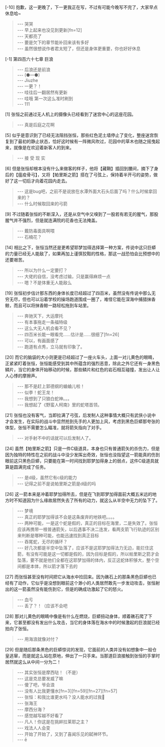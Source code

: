 
[-10] 抱歉，这一更晚了，下一更我正在写，不过有可能今晚写不完了，大家早点休息哈~
>--- 哭哭<br>
>--- 早上起来也没见到更新[fn=12]<br>
>--- 天都亮了<br>
>--- 要是欠下的章节能补回来该有多好<br>
>--- 虽然很想说作者君太短了，但还是身体更重要，你也好好休息<br>

[-1] 第四百六十七章 巨浪
>--- 后浪还是前浪<br>
>--- (●—●)<br>
>--- Jiuzhe<br>
>--- 一更？！<br>
>--- 哇往后一翻居然有更新<br>
>--- 哇哦  第一次这么准时刷到<br>
>--- 111<br>

[1] 张恒之前通过无人机上的摄像头已经看到了迷宫中心的这座花园。
>--- 真是后庭之花啊<br>

[5] 似乎是意识到了已经无法阻挡张恒，那些红色泥土墙停止了变化，整座迷宫恢复到了最初的静止状态，恰好这时候有一阵微风吹过，花园中的草木也随之摇曳起来，就像是在欢迎着新客人的到来。
>--- 接 受 现 实<br>

[6] 但是张恒却根本没有什么来做客的样子，他将【藏鞘】插回到腰间，摘下了身后的【瘟疫骨弓】，又将【帕里斯之箭】搭在了弓弦上，保持着半开弓的姿势，做好了这一切后才向着花园内走去。
>--- 这是bug吧，之前不是说放在水潭外面大石头后面了吗？什么时候拿回来的？<br>
>--- 什么时候取回来的弓箭<br>

[9] 不过随着张恒的不断深入，还是从空气中又嗅到了一股若有若无的腥气，那股腥气并不强烈，但是就连满院的花香也无法掩盖。
>--- 戴防毒面具啊喂<br>
>--- 石楠花？<br>

[14] 相比之下，张恒当然还是更希望耶梦加得选择第一种方案，传说中这只巨蟒的力量已经无人能敌了，如果再加上谨慎狡黠的性格，那这一战恐怕会比预想中的还要艰苦。
>--- 所以为什么一定要打？<br>
>--- 大佬的自信，没考虑过输，只是赢得麻烦一点<br>
>--- 嗯？不是体重无人能敌么<br>

[19] 张恒初步估计那东西的身体长度已经超过了四百米，虽然没有传说中那么无穷无尽，但也可以沿着学校的操场跑道围成一圈了，难怪它能在深海中捕猎抹香鲸，而且可以将抹香鲸一路轻松拖到车站里。
>--- 奔驰天下，大运摩托<br>
>--- 有本事拖走一条福特级<br>
>--- 这么大无人机会看不见？<br>
>--- 四百米长能一眼看完……估计是……很细了[fn=26]<br>
>--- 可以，有画面感了<br>
>--- 跑道有点秀，立马就有印象了。<br>

[20] 而它的脑袋的大小则更是已经超过了一座火车头，上面一对儿黄色的眼睛，正紧紧盯着张恒，张恒能感受到其中所蕴含的强烈恶意，除此之外它还有一身黑色鳞片，当它的身体开始移动的时候，那些鳞片和红色的岩石相互碰撞，发出让人让人心悸的摩擦声。
>--- 那不是赶上郭德纲的蛐蛐儿啦！<br>
>--- 似李！蛇王龙！<br>
>--- 我想到了只狼白蛇神。。。<br>
>--- 我想起了《野蛮人柯南》里的蛇塔首领。<br>

[21] 张恒也没有客气，当即拉满了弓弦，后发制人这种事情大概只有武侠小说中才会发生，在实际的战斗中显然抢到先手的人更加上风，考虑到黑色巨蟒那夸张的体型，张恒不需要怎么瞄准，就将箭矢指向了对手。
>--- 对手射不中的话就可以后发制人了。<br>

[24] 虽然【帕里斯之箭】只是一件C级道具，本身也只有普通箭矢的杀伤力，但是因为独特的特性在之前的战斗中没少发挥出奇效，张恒也没指望这一箭能真的伤到眼前这只黑色巨蟒，只要能在第一时间找到耶梦加得身上的弱点，这件C级道具就算是圆满完成了任务。
>--- 是d级，虽然它有c级的能力<br>
>--- 记得之前不是说帕里斯之箭是d级的吗<br>

[26] 这一箭本来是冲着耶梦加得所去，但是在飞到耶梦加得面前大概五米远的地方时不知道因为什么缘故居然失去了所有的动力，就这么从半空中无力的坠下了。
>--- 梦境<br>
>--- 真正的耶梦加得该不会是这条废弃的地铁吧。。。。<br>
>--- 两种可能，一是这个蛇是假的，真正的目标在海里，二是失效了。张恒应该再携带一根普通箭矢，以后遇事不决二连发，看两支箭飞行轨迹的区别来判断是哪种可能，也能迅速找到真正目标<br>
>--- 吞尾蛇，无尽的循环？<br>
>--- 好几次都是半空中坠落了，应该不是这耶梦加得法力无边，能拦住这箭，有没有可能是这一切都是假的，因为目标是假的，所以帕里斯之箭才会坠落，要不就是他们全都在这耶梦加得的体内，反正这蛇体积够大，整个空间都是本体，所以箭才落下去的<br>

[27] 而张恒甚至没有时间把它从海水中捡回来。因为礁石上的那条黑色巨蟒也已经有了动作，它似乎是没想到眼前这个渺小的人类居然敢先一步发动攻击，张恒射出的这一箭虽然没有能伤到它，但是的确成功激起了它的怒火。
>--- 血亏<br>
>--- 丢了？！（应该不会吧<br>

[28] 那对儿黄色的眼睛中像是有什么在燃烧，巨蟒扭动身体，顺着礁石爬了下来，它甚至都没有发出什么攻击，当它的身体落在海水中的时候激起的巨浪就已经拍向了张恒。
>--- 用海浪就像对付？<br>

[29] 但是随后那条黑色的巨蟒惊诧的发现，它面前的人类并没有如想象中一般仓皇逃窜，而是就这么站在原地，伸出了一只手来。当那道巨浪接触到张恒的手掌时居然就这么从中间一分为二！
>--- 其实张恒是摩西哒！（不是）<br>
>--- 这是克总要发威了嘛<br>
>--- 傻了吧，爷会浪<br>
>--- 没有人比我更懂水[fn=3][fn=59][fn=27][fn=57]<br>
>--- 张恒：和我比谁更水吗？没人能水的过我🐶<br>
>--- 张海王<br>
>--- 摩西分海？<br>
>--- 感觉越写越不好看了<br>
>--- 凡人！你这是在挑衅拉莱耶之主？<br>
>--- 戏法人人会变<br>
>--- 开始了开始了，又到了喜闻乐见的弑神环节。<br>
>--- ē<br>
